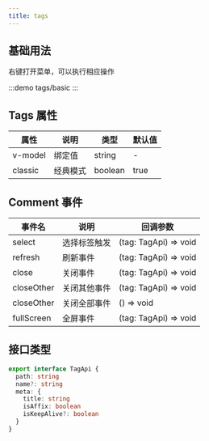 ```yaml
---
title: tags
---
```


## 基础用法
右键打开菜单，可以执行相应操作

:::demo
tags/basic
:::

## Tags 属性

| 属性  | 说明          | 类型             | 默认值 |
|-------|--------------|------------------|-------|
| v-model | 绑定值 | string | -     |
| classic  | 经典模式 | boolean           | true   |

## Comment 事件

| 事件名 | 说明 | 回调参数 |
|--------|------|----------|
| select | 选择标签触发 | (tag: TagApi) => void |
| refresh | 刷新事件    | (tag: TagApi) => void |
| close   | 关闭事件    | (tag: TagApi) => void |
| closeOther   | 关闭其他事件    | (tag: TagApi) => void |
| closeOther   | 关闭全部事件    | () => void |
| fullScreen   | 全屏事件    | (tag: TagApi) => void |

## 接口类型

```ts
export interface TagApi {
  path: string
  name?: string
  meta: {
    title: string
    isAffix: boolean
    isKeepAlive?: boolean
  }
}

```